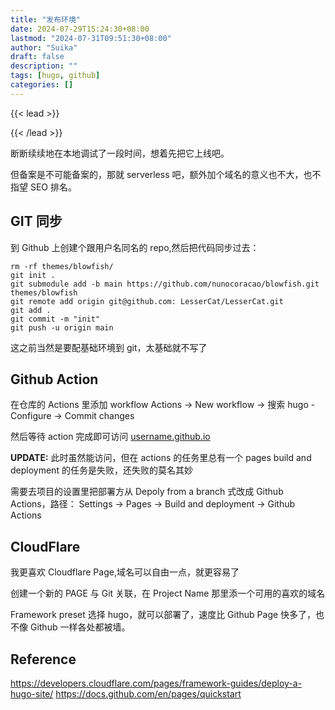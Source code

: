 ```yaml
---
title: "发布环境"
date: 2024-07-29T15:24:30+08:00
lastmod: "2024-07-31T09:51:30+08:00"
author: "Suika"
draft: false
description: ""
tags: [hugo, github]
categories: []
---
```


{{< lead >}}

{{< /lead >}}

断断续续地在本地调试了一段时间，想着先把它上线吧。

但备案是不可能备案的，那就 serverless 吧，额外加个域名的意义也不大，也不指望 SEO 排名。

## GIT 同步
到 Github 上创建个跟用户名同名的 repo,然后把代码同步过去：
```
rm -rf themes/blowfish/
git init .
git submodule add -b main https://github.com/nunocoracao/blowfish.git themes/blowfish
git remote add origin git@github.com: LesserCat/LesserCat.git
git add .
git commit -m "init"
git push -u origin main
```
这之前当然是要配基础环境到 git，太基础就不写了

## Github Action
在仓库的 Actions 里添加 workflow
Actions -> New workflow -> 搜索 hugo -Configure -> Commit changes

然后等待 action 完成即可访问 [username.github.io](https://lessercat.github.io/)

**UPDATE:**
此时虽然能访问，但在 actions 的任务里总有一个 pages build and deployment 的任务是失败，还失败的莫名其妙

需要去项目的设置里把部署方从 Depoly from a branch 式改成 Github Actions，路径：
Settings -> Pages -> Build and deployment -> Github Actions

## CloudFlare
我更喜欢 Cloudflare Page,域名可以自由一点，就更容易了

创建一个新的 PAGE 与 Git 关联，在 Project Name 那里添一个可用的喜欢的域名

Framework preset 选择 hugo，就可以部署了，速度比 Github Page 快多了，也不像 Github 一样各处都被墙。

## Reference
https://developers.cloudflare.com/pages/framework-guides/deploy-a-hugo-site/
https://docs.github.com/en/pages/quickstart
